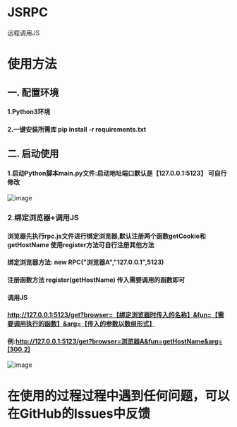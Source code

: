 # JSRPC
远程调用JS

# 使用方法

## 一. 配置环境
  #### 1.Python3环境
  #### 2.一键安装所需库 pip install -r requirements.txt
  
## 二. 启动使用
  #### 1.启动Python脚本main.py文件:启动地址端口默认是【127.0.0.1:5123】 可自行修改
  ![image](https://user-images.githubusercontent.com/44369205/173170154-c408b9b3-5dfe-4ed2-a81d-709b049559e7.png)

  ### 2.绑定浏览器+调用JS 
    
   #### 浏览器先执行rpc.js文件进行绑定浏览器,默认注册两个函数getCookie和getHostName 使用register方法可自行注册其他方法
   #### 绑定浏览器方法: new RPC("浏览器A","127.0.0.1",5123) 
   #### 注册函数方法 register(getHostName) 传入需要调用的函数即可
   
   #### 调用JS
   #### http://127.0.0.1:5123/get?browser=【绑定浏览器时传入的名称】&fun=【需要调用执行的函数】&arg=【传入的参数以数组形式】
   #### 例:http://127.0.0.1:5123/get?browser=浏览器A&fun=getHostName&arg=[300,2]
   
  ![image](https://user-images.githubusercontent.com/44369205/173170791-4f55b1da-23e9-45f8-acac-31176868ebe3.png)

# 在使用的过程过程中遇到任何问题，可以在GitHub的Issues中反馈
